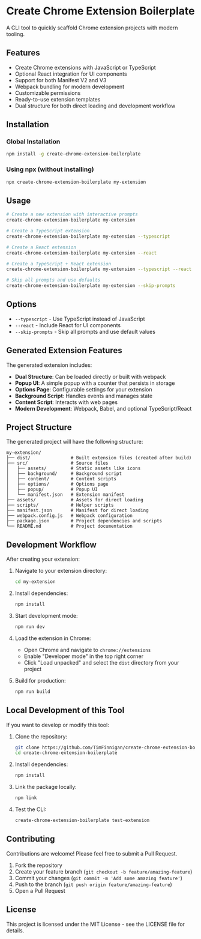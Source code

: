 # Create Chrome Extension Boilerplate

A CLI tool to quickly scaffold Chrome extension projects with modern tooling.

## Features

- Create Chrome extensions with JavaScript or TypeScript
- Optional React integration for UI components
- Support for both Manifest V2 and V3
- Webpack bundling for modern development
- Customizable permissions
- Ready-to-use extension templates
- Dual structure for both direct loading and development workflow

## Installation

### Global Installation

```bash
npm install -g create-chrome-extension-boilerplate
```

### Using npx (without installing)

```bash
npx create-chrome-extension-boilerplate my-extension
```

## Usage

```bash
# Create a new extension with interactive prompts
create-chrome-extension-boilerplate my-extension

# Create a TypeScript extension
create-chrome-extension-boilerplate my-extension --typescript

# Create a React extension
create-chrome-extension-boilerplate my-extension --react

# Create a TypeScript + React extension
create-chrome-extension-boilerplate my-extension --typescript --react

# Skip all prompts and use defaults
create-chrome-extension-boilerplate my-extension --skip-prompts
```

## Options

- `--typescript` - Use TypeScript instead of JavaScript
- `--react` - Include React for UI components
- `--skip-prompts` - Skip all prompts and use default values

## Generated Extension Features

The generated extension includes:

- **Dual Structure**: Can be loaded directly or built with webpack
- **Popup UI**: A simple popup with a counter that persists in storage
- **Options Page**: Configurable settings for your extension
- **Background Script**: Handles events and manages state
- **Content Script**: Interacts with web pages
- **Modern Development**: Webpack, Babel, and optional TypeScript/React

## Project Structure

The generated project will have the following structure:

```
my-extension/
├── dist/               # Built extension files (created after build)
├── src/                # Source files
│   ├── assets/         # Static assets like icons
│   ├── background/     # Background script
│   ├── content/        # Content scripts
│   ├── options/        # Options page
│   ├── popup/          # Popup UI
│   └── manifest.json   # Extension manifest
├── assets/             # Assets for direct loading
├── scripts/            # Helper scripts
├── manifest.json       # Manifest for direct loading
├── webpack.config.js   # Webpack configuration
├── package.json        # Project dependencies and scripts
└── README.md           # Project documentation
```

## Development Workflow

After creating your extension:

1. Navigate to your extension directory:
   ```bash
   cd my-extension
   ```

2. Install dependencies:
   ```bash
   npm install
   ```

3. Start development mode:
   ```bash
   npm run dev
   ```

4. Load the extension in Chrome:
   - Open Chrome and navigate to `chrome://extensions`
   - Enable "Developer mode" in the top right corner
   - Click "Load unpacked" and select the `dist` directory from your project

5. Build for production:
   ```bash
   npm run build
   ```

## Local Development of this Tool

If you want to develop or modify this tool:

1. Clone the repository:
   ```bash
   git clone https://github.com/TimFinnigan/create-chrome-extension-boilerplate.git
   cd create-chrome-extension-boilerplate
   ```

2. Install dependencies:
   ```bash
   npm install
   ```

3. Link the package locally:
   ```bash
   npm link
   ```

4. Test the CLI:
   ```bash
   create-chrome-extension-boilerplate test-extension
   ```

## Contributing

Contributions are welcome! Please feel free to submit a Pull Request.

1. Fork the repository
2. Create your feature branch (`git checkout -b feature/amazing-feature`)
3. Commit your changes (`git commit -m 'Add some amazing feature'`)
4. Push to the branch (`git push origin feature/amazing-feature`)
5. Open a Pull Request

## License

This project is licensed under the MIT License - see the LICENSE file for details. 